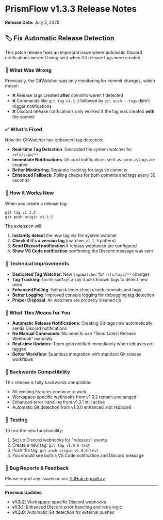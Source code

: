 # PrismFlow v1.3.3 Release Notes

**Release Date:** July 5, 2025

## 🏷️ Fix Automatic Release Detection

This patch release fixes an important issue where automatic Discord notifications weren't being sent when Git release tags were created.

### 🔧 What Was Wrong

Previously, the GitWatcher was only monitoring for commit changes, which meant:

- ❌ Release tags created **after** commits weren't detected
- ❌ Commands like `git tag v1.3.3` followed by `git push --tags` didn't trigger notifications
- ❌ Discord release notifications only worked if the tag was created **with** the commit

### ✅ What's Fixed

Now the GitWatcher has enhanced tag detection:

- **Real-time Tag Detection**: Dedicated file system watcher for `refs/tags/**`
- **Immediate Notifications**: Discord notifications sent as soon as tags are created
- **Better Monitoring**: Separate tracking for tags vs commits
- **Enhanced Fallback**: Polling checks for both commits and tags every 30 seconds

### 🚀 How It Works Now

When you create a release tag:

```bash
git tag v1.3.3
git push origin v1.3.3
```

The extension will:

1. **Instantly detect** the new tag via file system watcher
2. **Check if it's a version tag** (matches `v1.2.3` pattern)
3. **Send Discord notification** if release webhooks are configured
4. **Show VS Code notification** confirming the Discord message was sent

### 📡 Technical Improvements

- **Dedicated Tag Watcher**: New `tagsWatcher` for `refs/tags/**` changes
- **Tag Tracking**: `lastKnownTags` array tracks known tags to detect new ones
- **Enhanced Polling**: Fallback timer checks both commits and tags
- **Better Logging**: Improved console logging for debugging tag detection
- **Proper Disposal**: All watchers are properly cleaned up

### 🎯 What This Means for You

- **Automatic Release Notifications**: Creating Git tags now automatically sends Discord notifications
- **No Manual Commands**: No need to use "Send Latest Release Webhook" manually
- **Real-time Updates**: Team gets notified immediately when releases are tagged
- **Better Workflow**: Seamless integration with standard Git release workflows

### 🔄 Backwards Compatibility

This release is fully backwards compatible:

- All existing features continue to work
- Workspace-specific webhooks from v1.3.2 remain unchanged
- Enhanced error handling from v1.3.1 still active
- Automatic Git detection from v1.3.0 enhanced, not replaced

### 🧪 Testing

To test the new functionality:

1. Set up Discord webhooks for "releases" events
2. Create a new tag: `git tag v1.0.0-test`
3. Push the tag: `git push origin v1.0.0-test`
4. You should see both a VS Code notification and Discord message

### 🐛 Bug Reports & Feedback

Please report any issues on our [GitHub repository](https://github.com/seristic/prism-flow/issues).

---

**Previous Updates**:

- **v1.3.2**: Workspace-specific Discord webhooks
- **v1.3.1**: Enhanced Discord error handling and retry logic
- **v1.3.0**: Automatic Git detection for external pushes
